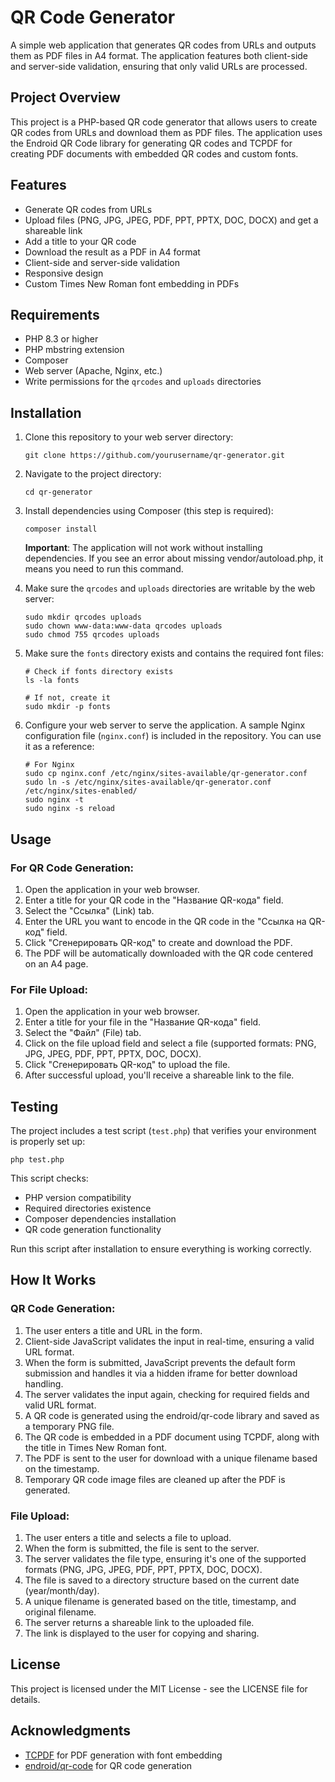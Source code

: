 # QR Code Generator

A simple web application that generates QR codes from URLs and outputs them as PDF files in A4 format. The application features both client-side and server-side validation, ensuring that only valid URLs are processed.

## Project Overview

This project is a PHP-based QR code generator that allows users to create QR codes from URLs and download them as PDF files. The application uses the Endroid QR Code library for generating QR codes and TCPDF for creating PDF documents with embedded QR codes and custom fonts.

## Features

- Generate QR codes from URLs
- Upload files (PNG, JPG, JPEG, PDF, PPT, PPTX, DOC, DOCX) and get a shareable link
- Add a title to your QR code
- Download the result as a PDF in A4 format
- Client-side and server-side validation
- Responsive design
- Custom Times New Roman font embedding in PDFs

## Requirements

- PHP 8.3 or higher
- PHP mbstring extension
- Composer
- Web server (Apache, Nginx, etc.)
- Write permissions for the `qrcodes` and `uploads` directories

## Installation

1. Clone this repository to your web server directory:
   ```
   git clone https://github.com/yourusername/qr-generator.git
   ```

2. Navigate to the project directory:
   ```
   cd qr-generator
   ```

3. Install dependencies using Composer (this step is required):
   ```
   composer install
   ```

   **Important**: The application will not work without installing dependencies. If you see an error about missing vendor/autoload.php, it means you need to run this command.

4. Make sure the `qrcodes` and `uploads` directories are writable by the web server:
   ```
   sudo mkdir qrcodes uploads
   sudo chown www-data:www-data qrcodes uploads
   sudo chmod 755 qrcodes uploads
   ```

5. Make sure the `fonts` directory exists and contains the required font files:
   ```
   # Check if fonts directory exists
   ls -la fonts

   # If not, create it
   sudo mkdir -p fonts
   ```

6. Configure your web server to serve the application. A sample Nginx configuration file (`nginx.conf`) is included in the repository. You can use it as a reference:
   ```
   # For Nginx
   sudo cp nginx.conf /etc/nginx/sites-available/qr-generator.conf
   sudo ln -s /etc/nginx/sites-available/qr-generator.conf /etc/nginx/sites-enabled/
   sudo nginx -t
   sudo nginx -s reload
   ```

## Usage

### For QR Code Generation:

1. Open the application in your web browser.
2. Enter a title for your QR code in the "Название QR-кода" field.
3. Select the "Ссылка" (Link) tab.
4. Enter the URL you want to encode in the QR code in the "Ссылка на QR-код" field.
5. Click "Сгенерировать QR-код" to create and download the PDF.
6. The PDF will be automatically downloaded with the QR code centered on an A4 page.

### For File Upload:

1. Open the application in your web browser.
2. Enter a title for your file in the "Название QR-кода" field.
3. Select the "Файл" (File) tab.
4. Click on the file upload field and select a file (supported formats: PNG, JPG, JPEG, PDF, PPT, PPTX, DOC, DOCX).
5. Click "Сгенерировать QR-код" to upload the file.
6. After successful upload, you'll receive a shareable link to the file.

## Testing

The project includes a test script (`test.php`) that verifies your environment is properly set up:

```
php test.php
```

This script checks:
- PHP version compatibility
- Required directories existence
- Composer dependencies installation
- QR code generation functionality

Run this script after installation to ensure everything is working correctly.

## How It Works

### QR Code Generation:

1. The user enters a title and URL in the form.
2. Client-side JavaScript validates the input in real-time, ensuring a valid URL format.
3. When the form is submitted, JavaScript prevents the default form submission and handles it via a hidden iframe for better download handling.
4. The server validates the input again, checking for required fields and valid URL format.
5. A QR code is generated using the endroid/qr-code library and saved as a temporary PNG file.
6. The QR code is embedded in a PDF document using TCPDF, along with the title in Times New Roman font.
7. The PDF is sent to the user for download with a unique filename based on the timestamp.
8. Temporary QR code image files are cleaned up after the PDF is generated.

### File Upload:

1. The user enters a title and selects a file to upload.
2. When the form is submitted, the file is sent to the server.
3. The server validates the file type, ensuring it's one of the supported formats (PNG, JPG, JPEG, PDF, PPT, PPTX, DOC, DOCX).
4. The file is saved to a directory structure based on the current date (year/month/day).
5. A unique filename is generated based on the title, timestamp, and original filename.
6. The server returns a shareable link to the uploaded file.
7. The link is displayed to the user for copying and sharing.

## License

This project is licensed under the MIT License - see the LICENSE file for details.

## Acknowledgments

- [TCPDF](https://github.com/tecnickcom/TCPDF) for PDF generation with font embedding
- [endroid/qr-code](https://github.com/endroid/qr-code) for QR code generation
